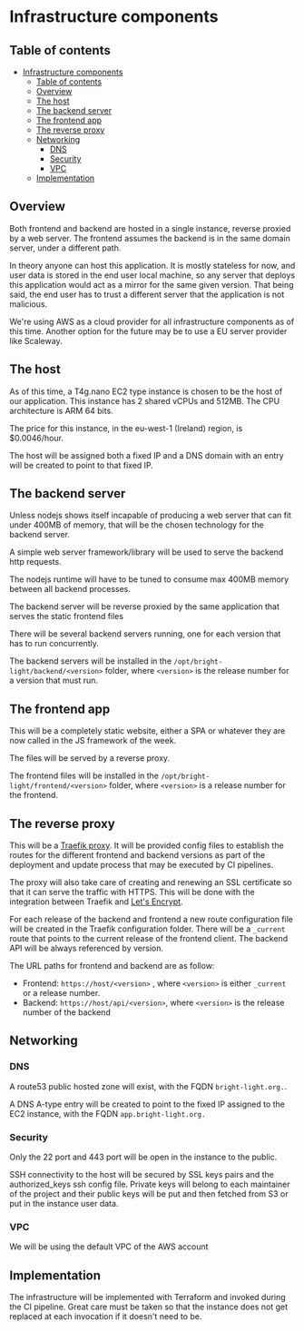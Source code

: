 # Infrastructure components

## Table of contents

- [Infrastructure components](#infrastructure-components)
  - [Table of contents](#table-of-contents)
  - [Overview](#overview)
  - [The host](#the-host)
  - [The backend server](#the-backend-server)
  - [The frontend app](#the-frontend-app)
  - [The reverse proxy](#the-reverse-proxy)
  - [Networking](#networking)
    - [DNS](#dns)
    - [Security](#security)
    - [VPC](#vpc)
  - [Implementation](#implementation)

## Overview

Both frontend and backend are hosted in a single instance, reverse proxied by a web server. The frontend assumes the
backend is in the same domain server, under a different path.

In theory anyone can host this application. It is mostly stateless for now, and user data is stored in the end user
local machine, so any server that deploys this application would act as a mirror for the same given version. That being
said, the end user has to trust a different server that the application is not malicious.

We're using AWS as a cloud provider for all infrastructure components as of this time. Another option for the future may be
to use a EU server provider like Scaleway.

## The host

As of this time, a T4g.nano EC2 type instance is chosen to be the host of our application. This instance has 2 shared
vCPUs and 512MB. The CPU architecture is ARM 64 bits.

The price for this instance, in the eu-west-1 (Ireland) region, is $0.0046/hour.

The host will be assigned both a fixed IP and a DNS domain with an entry will be created to point to that fixed IP.

## The backend server

Unless nodejs shows itself incapable of producing a web server that can fit under 400MB of memory, that will be the
chosen technology for the backend server.

A simple web server framework/library will be used to serve the backend http requests.

The nodejs runtime will have to be tuned to consume max 400MB memory between all backend processes.

The backend server will be reverse proxied by the same application that serves the static frontend files

There will be several backend servers running, one for each version that has to run concurrently.

The backend servers will be installed in the `/opt/bright-light/backend/<version>` folder, where `<version>` is the
release number for a version that must run.

## The frontend app

This will be a completely static website, either a SPA or whatever they are now called in the JS framework of the week.

The files will be served by a reverse proxy.

The frontend files will be installed in the `/opt/bright-light/frontend/<version>` folder, where `<version>` is a 
release number for the frontend.

## The reverse proxy

This will be a [Traefik proxy](https://doc.traefik.io/traefik/). It will be provided config files to establish the 
routes for the different frontend and backend versions as part of the deployment and update process that may be 
executed by CI pipelines.

The proxy will also take care of creating and renewing an SSL certificate so that it can serve the traffic with HTTPS. 
This will be done with the integration between Traefik and [Let's Encrypt](https://doc.traefik.io/traefik/https/acme/).

For each release of the backend and frontend a new route configuration file will be created in the Traefik configuration
folder. There will be a `_current` route that points to the current release of the frontend client. The backend API will
be always referenced by version.

The URL paths for frontend and backend are as follow:
- Frontend:  `https://host/<version>` , where `<version>` is either `_current` or a release number. 
- Backend: `https://host/api/<version>`, where `<version>` is the release number of the backend

## Networking

### DNS

A route53 public hosted zone will exist, with the FQDN `bright-light.org.`.

A DNS A-type entry will be created to point to the fixed IP assigned to the EC2 instance, with the FQDN 
`app.bright-light.org.`

### Security

Only the 22 port and 443 port will be open in the instance to the public.

SSH connectivity to the host will be secured by SSL keys pairs and the authorized_keys ssh config file. Private keys
will belong to each maintainer of the project and their public keys will be put and then fetched from S3 or put in the 
instance user data.

### VPC

We will be using the default VPC of the AWS account

## Implementation

The infrastructure will be implemented with Terraform and invoked during the CI pipeline. Great care must be taken so
that the instance does not get replaced at each invocation if it doesn't need to be.